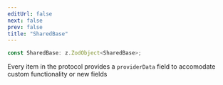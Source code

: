 ```yaml
---
editUrl: false
next: false
prev: false
title: "SharedBase"
---
```


```ts
const SharedBase: z.ZodObject<SharedBase>;
```

Every item in the protocol provides a `providerData` field to accomodate custom functionality
or new fields
